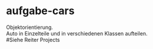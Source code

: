# aufgabe-cars
Objektorientierung. <br>
Auto in Einzelteile und in verschiedenen Klassen aufteilen.<br>
#Siehe Reiter Projects
